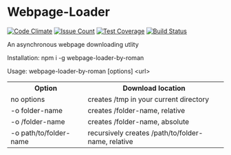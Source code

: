 # Webpage-Loader

[![Code Climate](https://codeclimate.com/github/aenglisc/project-lvl3-s118/badges/gpa.svg)](https://codeclimate.com/github/aenglisc/project-lvl3-s118)
[![Issue Count](https://codeclimate.com/github/aenglisc/project-lvl3-s118/badges/issue_count.svg)](https://codeclimate.com/github/aenglisc/project-lvl3-s118)
[![Test Coverage](https://codeclimate.com/github/aenglisc/project-lvl3-s118/badges/coverage.svg)](https://codeclimate.com/github/aenglisc/project-lvl3-s118/coverage)
[![Build Status](https://travis-ci.org/aenglisc/Webpage-Loader.svg?branch=master)](https://travis-ci.org/aenglisc/Webpage-Loader)

An asynchronous webpage downloading utlity

Installation: npm i -g webpage-loader-by-roman

Usage: webpage-loader-by-roman [options] \<url\>

<table style="width:100%">
  <tr>
    <th>Option</th>
    <th>Download location</th>
  </tr>
  <tr>
    <td>no options</td>
    <td>creates /tmp in your current directory</td>
  </tr>
  <tr>
    <td>-o folder-name</td>
    <td>creates /folder-name, relative</td>
  </tr>
  <tr>
    <td>-o /folder-name</td>
    <td>creates /folder-name, absolute</td>
  </tr>
  <tr>
    <td>-o path/to/folder-name</td>
    <td>recursively creates /path/to/folder-name, relative</td>
  </tr>
</table>
